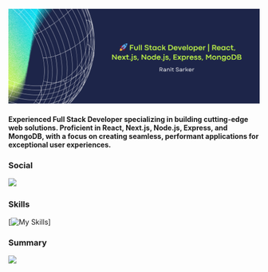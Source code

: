 ![Full Stack Developer | React, Node.js, MongoDB | Crafting innovative web solutions.](https://raw.githubusercontent.com/ranitsarker/ranitsarker/main/gitbanner.png)
#### Experienced Full Stack Developer specializing in building cutting-edge web solutions. Proficient in React, Next.js, Node.js, Express, and MongoDB, with a focus on creating seamless, performant applications for exceptional user experiences.
### Social
  <a href="https://www.linkedin.com/in/ranit-sarker-586074b4/">
    <img src="https://skillicons.dev/icons?i=linkedin" />
  </a>
  
### Skills
[![My Skills](https://skillicons.dev/icons?i=react,nodejs,mongodb,nextjs,expressjs,tailwind,js,html,css,firebase&perline=5)]
### Summary
![](http://github-profile-summary-cards.vercel.app/api/cards/profile-details?username=ranitsarker&theme=chartreuse_dark)




